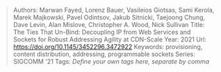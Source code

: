 > Authors: Marwan Fayed, Lorenz Bauer, Vasileios Giotsas, Sami Kerola, Marek Majkowski, Pavel Odintsov, Jakub Sitnicki, Taejoong Chung, Dave Levin, Alan Mislove, Christopher A. Wood, Nick Sullivan
> Title: The Ties That Un-Bind: Decoupling IP from Web Services and Sockets for Robust Addressing Agility at CDN-Scale
> Year: 2021
> Url: https://doi.org/10.1145/3452296.3472922
> Keywords: provisioning, content distribution, addressing, programmable sockets
> Series: SIGCOMM '21
> Tags: *Define your own tags here, separate by comma*
